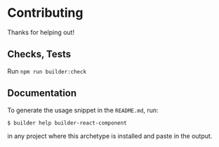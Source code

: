 Contributing
============

Thanks for helping out!

## Checks, Tests

Run `npm run builder:check`

## Documentation

To generate the usage snippet in the `README.md`, run:

```sh
$ builder help builder-react-component
```

in any project where this archetype is installed and paste in the output.
